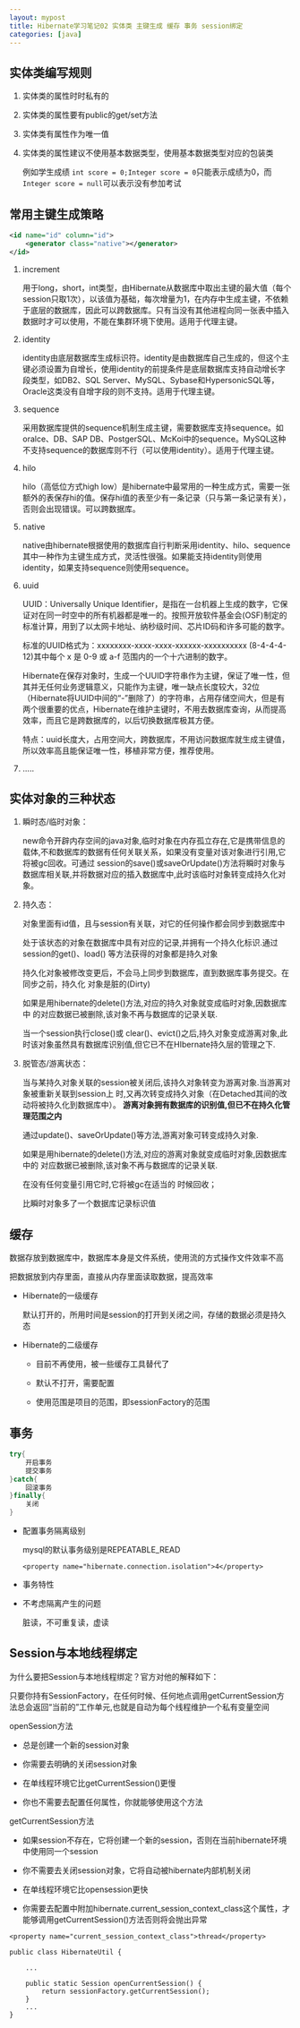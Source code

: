 ```yaml
---
layout: mypost
title: Hibernate学习笔记02 实体类 主键生成 缓存 事务 session绑定
categories: [java]
---
```


## 实体类编写规则

1. 实体类的属性时时私有的

2. 实体类的属性要有public的get/set方法

3. 实体类有属性作为唯一值

4. 实体类的属性建议不使用基本数据类型，使用基本数据类型对应的包装类

    例如学生成绩 `int score = 0;Integer score = 0`只能表示成绩为0，而`Integer score = null`可以表示没有参加考试

## 常用主键生成策略

```xml
<id name="id" column="id">
	<generator class="native"></generator>
</id>
```

1. increment

    用于long，short，int类型，由Hibernate从数据库中取出主键的最大值（每个session只取1次），以该值为基础，每次增量为1，在内存中生成主键，不依赖于底层的数据库，因此可以跨数据库。只有当没有其他进程向同一张表中插入数据时才可以使用，不能在集群环境下使用。适用于代理主键。


2. identity
    
    identity由底层数据库生成标识符。identity是由数据库自己生成的，但这个主键必须设置为自增长，使用identity的前提条件是底层数据库支持自动增长字段类型，如DB2、SQL Server、MySQL、Sybase和HypersonicSQL等，Oracle这类没有自增字段的则不支持。适用于代理主键。

3. sequence
    
    采用数据库提供的sequence机制生成主键，需要数据库支持sequence。如oralce、DB、SAP DB、PostgerSQL、McKoi中的sequence。MySQL这种不支持sequence的数据库则不行（可以使用identity）。适用于代理主键。

4. hilo
    
    hilo（高低位方式high low）是hibernate中最常用的一种生成方式，需要一张额外的表保存hi的值。保存hi值的表至少有一条记录（只与第一条记录有关），否则会出现错误。可以跨数据库。

5. native
    
    native由hibernate根据使用的数据库自行判断采用identity、hilo、sequence其中一种作为主键生成方式，灵活性很强。如果能支持identity则使用identity，如果支持sequence则使用sequence。

6. uuid
    
    UUID：Universally Unique Identifier，是指在一台机器上生成的数字，它保证对在同一时空中的所有机器都是唯一的。按照开放软件基金会(OSF)制定的标准计算，用到了以太网卡地址、纳秒级时间、芯片ID码和许多可能的数字。
    
    标准的UUID格式为：xxxxxxxx-xxxx-xxxx-xxxxxx-xxxxxxxxxx (8-4-4-4-12)其中每个 x 是 0-9 或 a-f 范围内的一个十六进制的数字。

    Hibernate在保存对象时，生成一个UUID字符串作为主键，保证了唯一性，但其并无任何业务逻辑意义，只能作为主键，唯一缺点长度较大，32位（Hibernate将UUID中间的“-”删除了）的字符串，占用存储空间大，但是有两个很重要的优点，Hibernate在维护主键时，不用去数据库查询，从而提高效率，而且它是跨数据库的，以后切换数据库极其方便。

    特点：uuid长度大，占用空间大，跨数据库，不用访问数据库就生成主键值，所以效率高且能保证唯一性，移植非常方便，推荐使用。

7. .....

## 实体对象的三种状态

1. 瞬时态/临时对象：
    
    new命令开辟内存空间的java对象,临时对象在内存孤立存在,它是携带信息的载体,不和数据库的数据有任何关联关系，如果没有变量对该对象进行引用,它将被gc回收。可通过 session的save()或saveOrUpdate()方法将瞬时对象与数据库相关联,并将数据对应的插入数据库中,此时该临时对象转变成持久化对象。

2. 持久态：

    对象里面有id值，且与session有关联，对它的任何操作都会同步到数据库中

    处于该状态的对象在数据库中具有对应的记录,并拥有一个持久化标识.通过session的get()、load() 等方法获得的对象都是持久对象

    持久化对象被修改变更后，不会马上同步到数据库，直到数据库事务提交。在同步之前，持久化 对象是脏的(Dirty)

    如果是用hibernate的delete()方法,对应的持久对象就变成临时对象,因数据库中 的对应数据已被删除,该对象不再与数据库的记录关联.

    当一个session执行close()或 clear()、evict()之后,持久对象变成游离对象,此时该对象虽然具有数据库识别值,但它已不在HIbernate持久层的管理之下.

3. 脱管态/游离状态：

    当与某持久对象关联的session被关闭后,该持久对象转变为游离对象.当游离对象被重新关联到session上 时,又再次转变成持久对象（在Detached其间的改动将被持久化到数据库中）。 **游离对象拥有数据库的识别值,但已不在持久化管理范围之内**

    通过update()、saveOrUpdate()等方法,游离对象可转变成持久对象.

    如果是用hibernate的delete()方法,对应的游离对象就变成临时对象,因数据库中的 对应数据已被删除,该对象不再与数据库的记录关联.

    在没有任何变量引用它时,它将被gc在适当的 时候回收；
    
    比瞬时对象多了一个数据库记录标识值

## 缓存

数据存放到数据库中，数据库本身是文件系统，使用流的方式操作文件效率不高

把数据放到内存里面，直接从内存里面读取数据，提高效率

+ Hibernate的一级缓存

    默认打开的，所用时间是session的打开到关闭之间，存储的数据必须是持久态

+ Hibernate的二级缓存

    + 目前不再使用，被一些缓存工具替代了

    + 默认不打开，需要配置

    + 使用范围是项目的范围，即sessionFactory的范围

## 事务

```java
try{
    开启事务
    提交事务
}catch{
    回滚事务
}finally{
    关闭
}
```
+ 配置事务隔离级别

    mysql的默认事务级别是REPEATABLE_READ

    `<property name="hibernate.connection.isolation">4</property>`

+ 事务特性

+ 不考虑隔离产生的问题

    脏读，不可重复读，虚读

## Session与本地线程绑定

为什么要把Session与本地线程绑定？官方对他的解释如下：

只要你持有SessionFactory，在任何时候、任何地点调用getCurrentSession方法总会返回“当前的”工作单元,也就是自动为每个线程维护一个私有变量空间

openSession方法

+ 总是创建一个新的session对象

+ 你需要去明确的关闭session对象

+ 在单线程环境它比getCurrentSession()更慢

+ 你也不需要去配置任何属性，你就能够使用这个方法

getCurrentSession方法

+ 如果session不存在，它将创建一个新的session，否则在当前hibernate环境中使用同一个session

+ 你不需要去关闭session对象，它将自动被hibernate内部机制关闭

+ 在单线程环境它比opensession更快

+ 你需要去配置中附加hibernate.current_session_context_class这个属性，才能够调用getCurrentSession()方法否则将会抛出异常

```
<property name="current_session_context_class">thread</property>

public class HibernateUtil {
	
    ...
	
    public static Session openCurrentSession() {
        return sessionFactory.getCurrentSession();
    }
    ...
}
```
